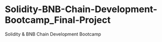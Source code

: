# Solidity-BNB-Chain-Development-Bootcamp_Final-Project
Solidity &amp; BNB Chain Development Bootcamp
